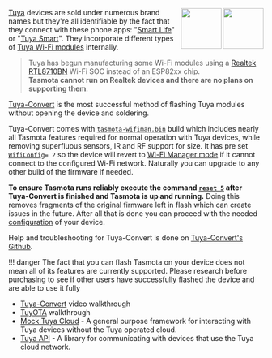 <img src="https://user-images.githubusercontent.com/5904370/67487311-fbed1e80-f66d-11e9-8d82-28b4c451abba.png" align="right" width="80"> </img><img src="https://user-images.githubusercontent.com/5904370/67487232-de1fb980-f66d-11e9-9717-a457d225effa.png" align="right" width="80"> </img>

[Tuya](http://tuya.com/) devices are sold under numerous brand names but they're all identifiable by the fact that they connect with these phone apps: "[Smart Life](https://play.google.com/store/apps/details?id=com.tuya.smartlife)" or "[Tuya Smart](https://play.google.com/store/apps/details?id=com.tuya.smart)". They incorporate different types of [Tuya Wi-Fi modules](http://en.hysiry.com/products.aspx?TypeId=10) internally.

> Tuya has begun manufacturing some Wi-Fi modules using a [Realtek RTL8710BN](https://www.realtek.com/en/products/communications-network-ics/item/rtl8710bn) Wi-Fi SOC instead of an ESP82xx chip. <br>**Tasmota cannot run on Realtek devices and there are no plans on supporting them**.  

[Tuya-Convert](https://github.com/ct-Open-Source/tuya-convert) is the most successful method of flashing Tuya modules without opening the device and soldering. 

Tuya-Convert comes with [`tasmota-wifiman.bin`](http://thehackbox.org/tasmota/tasmota-wifiman.bin) build which includes nearly all Tasmota features required for normal operation with Tuya devices, while removing superfluous sensors, IR and RF support for size. It has pre set [`WifiConfig`](Commands#wificonfig)`= 2` so the device will revert to [Wi-Fi Manager mode](https://github.com/tzapu/WiFiManager/blob/master/README.md#how-it-works) if it cannot connect to the configured Wi-Fi network. Naturally you can upgrade to any other build of the firmware if needed.

**To ensure Tasmota runs reliably execute the command [`reset 5`](Commands#reset) after Tuya-Convert is finished and Tasmota is up and running.** Doing this removes fragments of the original firmware left in flash which can create issues in the future. After all that is done you can proceed with the needed [configuration](installation/Initial-Configuration) of your device.

Help and troubleshooting for Tuya-Convert is done on [Tuya-Convert's Github](https://github.com/ct-Open-Source/tuya-convert/issues).

!!! danger
    The fact that you can flash Tasmota on your device does not mean all of its features are currently supported. Please research before     purchasing to see if other users have successfully flashed the device and are able to use it fully

* [Tuya-Convert](https://github.com/ct-Open-Source/tuya-convert) video walkthrough
* [TuyOTA](https://github.com/SynAckFin/TuyOTA/wiki/Walkthrough) walkthrough
* [Mock Tuya Cloud](https://github.com/kueblc/mocktuyacloud) - A general purpose framework for interacting with Tuya devices without the Tuya operated cloud.
* [Tuya API](https://github.com/codetheweb/tuyapi) - A library for communicating with devices that use the Tuya cloud network.


